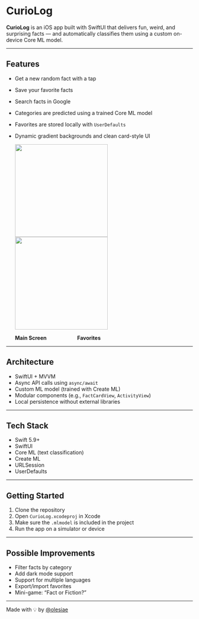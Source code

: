 # CurioLog

**CurioLog** is an iOS app built with SwiftUI that delivers fun, weird, and surprising facts — and automatically classifies them using a custom on-device Core ML model.

---

##  Features

- Get a new random fact with a tap
- Save your favorite facts
- Search facts in Google
- Categories are predicted using a trained Core ML model
- Favorites are stored locally with `UserDefaults`
- Dynamic gradient backgrounds and clean card-style UI

  
  <img src="https://github.com/user-attachments/assets/b67c50b4-585d-4ddc-a685-29bf1f3d1f79" width="250"/>
  <img src="https://github.com/user-attachments/assets/79372811-5e47-4b1d-80ee-0c716a0a970a" width="250"/>


  <b>Main Screen</b>&nbsp;&nbsp;&nbsp;&nbsp;&nbsp;&nbsp;&nbsp;&nbsp;&nbsp;&nbsp;&nbsp;&nbsp;&nbsp;&nbsp;&nbsp;&nbsp;&nbsp;&nbsp;&nbsp;&nbsp;
  <b>Favorites</b>

---

##  Architecture

- SwiftUI + MVVM
- Async API calls using `async/await`
- Custom ML model (trained with Create ML)
- Modular components (e.g., `FactCardView`, `ActivityView`)
- Local persistence without external libraries

---

## Tech Stack

- Swift 5.9+
- SwiftUI
- Core ML (text classification)
- Create ML
- URLSession
- UserDefaults

---

##  Getting Started

1. Clone the repository
2. Open `CurioLog.xcodeproj` in Xcode
3. Make sure the `.mlmodel` is included in the project
4. Run the app on a simulator or device

---

##  Possible Improvements

- Filter facts by category
- Add dark mode support
- Support for multiple languages
- Export/import favorites
- Mini-game: “Fact or Fiction?”

---

Made with 💡 by [@olesiae](https://github.com/olesiae)
